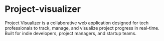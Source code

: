 # Project-visualizer
Project Visualizer is a collaborative web application designed for tech professionals to track, manage, and visualize project progress in real-time. Built for indie developers, project managers, and startup teams.
